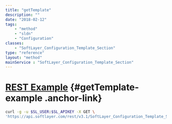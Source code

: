 ```yaml
---
title: "getTemplate"
description: ""
date: "2018-02-12"
tags:
    - "method"
    - "sldn"
    - "Configuration"
classes:
    - "SoftLayer_Configuration_Template_Section"
type: "reference"
layout: "method"
mainService : "SoftLayer_Configuration_Template_Section"
---
```


# [REST Example](#getTemplate-example) <a href="/article/rest/"><i class="fas fa-question"></i></a> {#getTemplate-example .anchor-link} 
```bash
curl -g -u $SL_USER:$SL_APIKEY -X GET \
'https://api.softlayer.com/rest/v3.1/SoftLayer_Configuration_Template_Section/{SoftLayer_Configuration_Template_SectionID}/getTemplate'
```
